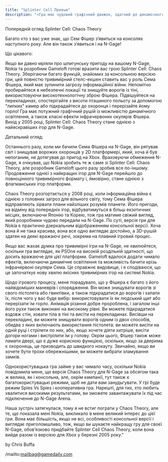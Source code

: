 ```yaml
---
title: "Splinter Cell Превью"
description: "«Гра має чудовий графічний движок, здатний до динамічного освітлення, а також круті інфрачервоні ефекти окулярів Фішера. Вийшовши у 2005 році, Splinter Cell: Chaos Theory стане однією з найкращих ігор за версією N-Gage». -- GameDaily"
---
```


Попередній огляд Splinter Cell: Chaos Theory

Багато хто з вас уже знає, що Сем Фішер з’явиться на консолях наступного року. Але він також з’явиться і на N-Gage!

Що цікавого:

Якщо ви давно мріяли про шпигунську пригоду на вашому N-Gage, Nokia та розробник Gameloft готові вразити вас грою Splinter Cell: Chaos Theory. Зберігаючи багато функцій, знайомих за консольною версією гри, цей повністю тривимірний стелс-екшен ставить вас у роль Сема Фішера, який має зупинити загрозу інформаційної війни. Непомітно пробирайтеся в небезпечні локації та знищуйте ворогів із тіні, використовуючи високотехнологічну зброю Фішера. Підвішуйтеся на перекладинах, спостерігайте з висоти пташиного польоту за допомогою "липких" камер або підкрадайтеся до охоронця і перерізайте йому горло! Гра має потужний графічний рушій із можливістю динамічного освітлення, а також класні ефекти інфрачервоних окулярів Фішера. Вихід у 2005 році, Splinter Cell: Chaos Theory стане однією з найяскравіших ігор для N-Gage.

Детальний огляд:

Останнього разу, коли ми бачили Сема Фішера на N-Gage, він рятував світ і знищував ворожих охоронців у 2D платформері, який, хоча й був непоганим, не дотягував до пригод на Xbox. Враховуючи обмеження N-Gage, я очікував, що Nokia зробить те ж саме зі Splinter Cell: Chaos Theory, але розробник Gameloft цього разу зробив все по-іншому. Продовження однієї з найкращих ігор для N-Gage перейшло до повноцінного тривимірного формату і, ймовірно, стане однією з флагманських ігор платформи.

Chaos Theory розгортається у 2008 році, коли інформаційна війна є однією з головних загроз для вільного світу, тому Сема Фішера відправляють зірвати плани найзліших розумів планети. Його пригоди, на відміну від попередніх ігор, відбуватимуться в більш екзотичних місцях, включаючи Японію та Корею, тож гра матиме свіжий вигляд, який розробники чудово передали на N-Gage. По суті, версія гри для Nokia є практично дзеркальним відображенням консольної версії. Хоча вона й не така красива, вона все одно виглядає достойно, а 3D-рушій здатен на деякі вражаючі речі, зокрема на плавний ігровий процес.

Якщо вас жахає думка про тривимірні ігри на N-Gage, не хвилюйтеся, оскільки гра виглядає, як PSOne на високій роздільній здатності, що досить вражаюче для цієї платформи. Gameloft вдалося додати чимало ефектів, включаючи динамічне освітлення та можливість бачити крізь інфрачервоні окуляри Сема. Це справжнє видовище, і я сподіваюся, що це започаткує нову хвилю якісних тривимірних ігор на системі Nokia.

Щодо ігрового процесу, мене порадувало, що у Фішера є багато з його найвідоміших маневрів і спорядження. Він може знищувати ворогів зі свого пістолета або гвинтівки, а також підкрадатися до ворогів і хапати їх, після чого у вас буде вибір: використовувати їх як людський щит або перерізати їм горло. Анімація різання добре пророблена, і загалом інші його рухи також виконані на високому рівні. Ви можете підкрадатися вздовж стін, ховати тіла в тіні та висіти на перекладинах. Висівши на перекладині, ви можете знищувати ворогів одним із двох способів, обидва з яких включають використання пістолета: ви можете висіти на одній руці і стріляти по них, або, якщо хочете діяти хитріше, висіти догори ногами і вистрілити їм у голову. Окрім цього, Фішер також може ламати двері, що є дуже корисною функцією, оскільки, якщо за дверима є охоронець, це призводить до швидкого нокауту. Звичайно, якщо ви хочете бути трохи обережнішими, ви можете вибрати зламування замків.

Однокористувацька гра займе у вас чимало часу, оскільки Nokia повідомила мене, що версія Chaos Theory для N-Gage за обсягом така ж велика, як і консольна, але, окрім кампанії, тут також є багатокористувацькі режими, щоб не дати вам занудьгувати. У грі буде режим Spies Vs Spies і кооперативна гра. Нарешті, для тих, хто любить хвалитися високими результатами, ви зможете завантажувати їх під час підключення до N-Gage Arena.

Наша зустріч затягнулася, тому я не встиг пограти у Chaos Theory, але те, що показала мені Nokia, викликало в мене великий інтерес до цієї гри. Вона має більшість, якщо не всі, особливості консольної версії і виглядає приголомшливо, тож, якщо ви шукаєте найкращу гру для своєї N-Gage, обов’язково придбайте Splinter Cell Chaos Theory, коли вона вийде разом із версією для Xbox у березні 2005 року."

by Chris Buffa


/mailto:mailbag@gamedaily.com